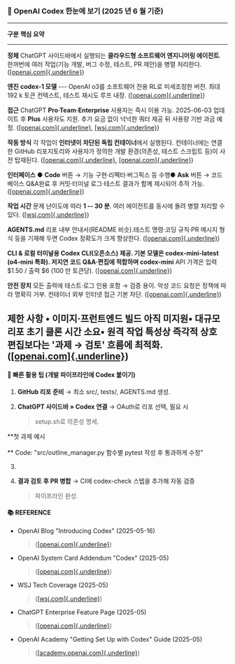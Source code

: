 ### **📝 OpenAI Codex 한눈에 보기 (2025 년 6 월 기준)**

  ----------------------------------------------------------------------------------------------------------------------------------------------
  **구분**         **핵심 요약**
  ---------------- -----------------------------------------------------------------------------------------------------------------------------
  **정체**         ChatGPT 사이드바에서 실행되는 **클라우드형 소프트웨어 엔지니어링 에이전트**. 한꺼번에 여러 작업(기능 개발, 버그 수정, 테스트,
                   PR 제안)을 병렬 처리한다. ([[openai.com]{.underline}](https://openai.com/research/index/?utm_source=chatgpt.com))

  **엔진**         **codex-1 모델** --- OpenAI o3를 소프트웨어 전용 RL로 미세조정한 버전. 최대 192 k 토큰 컨텍스트, 테스트 재시도 루프 내장.
                   ([[openai.com]{.underline}](https://openai.com/research/index/release/?utm_source=chatgpt.com))

  **접근**         ChatGPT **Pro·Team·Enterprise** 사용자는 즉시 이용 가능. 2025-06-03 업데이트 후 **Plus** 사용자도 지원. 추가 요금 없이 넉넉한
                   쿼터 제공 뒤 사용량 기반 과금 예정. ([[openai.com]{.underline}](https://openai.com/research/index/?utm_source=chatgpt.com),
                   [[wsj.com]{.underline}](https://www.wsj.com/articles/openai-launches-new-ai-coding-agent-c8dabc60?utm_source=chatgpt.com))

  **작동 방식**    각 작업이 **인터넷이 차단된 독립 컨테이너**에서 실행된다. 컨테이너에는 연결한 GitHub 리포지토리와 사용자가 정의한 개발
                   환경(의존성, 테스트 스크립트 등)이 사전 탑재된다.
                   ([[openai.com]{.underline}](https://openai.com/index/introducing-codex/?utm_source=chatgpt.com),
                   [[openai.com]{.underline}](https://openai.com/index/o3-o4-mini-codex-system-card-addendum/?utm_source=chatgpt.com))

  **인터페이스**   ● **Code** 버튼 → 기능 구현·리팩터·버그픽스 등 수행● **Ask** 버튼 → 코드베이스 Q&A완료 후 커밋·터미널 로그·테스트 결과가 함께
                   제시되어 추적 가능. ([[openai.com]{.underline}](https://openai.com/index/introducing-codex/?utm_source=chatgpt.com))

  **작업 시간**    문제 난이도에 따라 **1 -- 30 분**. 여러 에이전트를 동시에 돌려 병렬 처리할 수 있다.
                   ([[wsj.com]{.underline}](https://www.wsj.com/articles/openai-launches-new-ai-coding-agent-c8dabc60?utm_source=chatgpt.com))

  **AGENTS.md**    리포 내부 안내서(README 비슷).테스트 명령·코딩 규칙·PR 메시지 형식 등을 기재해 두면 Codex 정확도가 크게 향상한다.
                   ([[openai.com]{.underline}](https://openai.com/index/introducing-codex/?utm_source=chatgpt.com))

  **CLI &          로컬 터미널용 **Codex CLI**(오픈소스) 제공. 기본 모델은 **codex-mini-latest** (o4-mini 특화). 저지연 코드 Q&A·편집에 적합하며
  codex-mini**     API 가격은 입력 \$1.50 / 출력 \$6 (100 만 토큰당).
                   ([[openai.com]{.underline}](https://openai.com/research/index/?utm_source=chatgpt.com))

  **안전 장치**    모든 출력에 테스트·로그 인용 포함 → 검증 용이. 악성 코드 요청은 정책에 따라 명확히 거부. 컨테이너 외부 인터넷 접근 기본 차단.
                   ([[openai.com]{.underline}](https://openai.com/index/o3-o4-mini-codex-system-card-addendum/?utm_source=chatgpt.com))

  **제한 사항**    • 이미지·프런트엔드 빌드 아직 미지원• 대규모 리포 초기 클론 시간 소요• 원격 작업 특성상 즉각적 상호 편집보다는 '과제 → 검토'
                   흐름에 최적화. ([[openai.com]{.underline}](https://openai.com/research/index/?utm_source=chatgpt.com))
  ----------------------------------------------------------------------------------------------------------------------------------------------

#### **🔧 빠른 활용 팁 (개발 파이프라인에 Codex 붙이기)**

1.  **GitHub 리포 준비** → 최소 src/, tests/, AGENTS.md 생성.

2.  **ChatGPT 사이드바 » Codex 연결** → OAuth로 리포 선택, 필요 시
    > setup.sh로 의존성 명세.

**첫 과제 예시\
\
** Code: \"src/outline_manager.py 함수별 pytest 작성 후 통과하게 수정\"

3.  

4.  **결과 검토 후 PR 병합** → CI에 codex-check 스텝을 추가해 자동 검증
    > 파이프라인 완성.

#### **📚 REFERENCE**

-   OpenAI Blog "Introducing Codex" (2025-05-16)
    > ([[openai.com]{.underline}](https://openai.com/research/index/?utm_source=chatgpt.com))

-   OpenAI System Card Addendum "Codex" (2025-05)
    > ([[openai.com]{.underline}](https://openai.com/index/o3-o4-mini-codex-system-card-addendum/?utm_source=chatgpt.com))

-   WSJ Tech Coverage (2025-05)
    > ([[wsj.com]{.underline}](https://www.wsj.com/articles/openai-launches-new-ai-coding-agent-c8dabc60?utm_source=chatgpt.com))

-   ChatGPT Enterprise Feature Page (2025-05)
    > ([[openai.com]{.underline}](https://openai.com/chatgpt/enterprise/?utm_source=chatgpt.com))

-   OpenAI Academy "Getting Set Up with Codex" Guide (2025-05)
    > ([[academy.openai.com]{.underline}](https://academy.openai.com/public/blogs/getting-set-up-with-codex-for-chatgpt-enterprise?utm_source=chatgpt.com))
